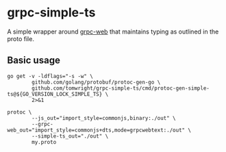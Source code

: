 # grpc-simple-ts

A simple wrapper around [grpc-web](https://github.com/grpc/grpc-web) that maintains typing as outlined in the proto file.

## Basic usage

```
go get -v -ldflags="-s -w" \
		github.com/golang/protobuf/protoc-gen-go \
		github.com/tomwright/grpc-simple-ts/cmd/protoc-gen-simple-ts@${GO_VERSION_LOCK_SIMPLE_TS} \
		2>&1

protoc \
		--js_out="import_style=commonjs,binary:./out" \
		--grpc-web_out="import_style=commonjs+dts,mode=grpcwebtext:./out" \
		--simple-ts_out="./out" \
		my.proto
```

